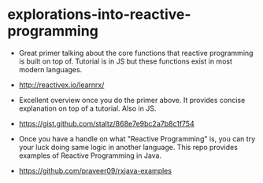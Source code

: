 # explorations-into-reactive-programming

* Great primer talking about the core functions that reactive programming is built on top of. Tutorial is in JS but these functions exist in most modern languages.
 * http://reactivex.io/learnrx/

* Excellent overview once you do the primer above. It provides concise explanation on top of a tutorial. Also in JS.
 * https://gist.github.com/staltz/868e7e9bc2a7b8c1f754

* Once you have a handle on what "Reactive Programming" is, you can try your luck doing same logic in another language. This repo provides examples of Reactive Programming in Java.
 * https://github.com/praveer09/rxjava-examples
